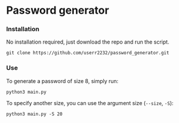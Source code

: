 # Password generator

### Installation

No installation required, just download the repo and run the script.

```
git clone https://github.com/userr2232/password_generator.git
```

### Use

To generate a password of size 8, simply run:

```
python3 main.py
```

To specify another size, you can use the argument size (`--size`, `-S`):

```
python3 main.py -S 20
```
